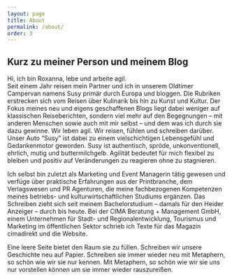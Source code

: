 ```yaml
---
layout: page
title: About
permalink: /about/
order: 3
---
```


## Kurz zu meiner Person und meinem Blog

Hi, ich bin Roxanna, lebe und arbeite agil.  
Seit einem Jahr reisen mein Partner und ich in unserem Oldtimer Campervan namens Susy primär durch Europa und bloggen. Die Rubriken erstrecken sich vom Reisen über Kulinarik bis hin zu Kunst und Kultur. Der Fokus meines neu und eigens geschaffenen Blogs liegt dabei weniger auf klassischen Reiseberichten, sondern viel mehr auf den Begegnungen – mit anderen Menschen sowie auch mit mir selbst – und dem was ich durch sie dazu gewinne. Wir leben agil. Wir reisen, fühlen und schreiben darüber. Unser Auto “Susy” ist dabei zu einem vielschichtigen Lebensgefühl und Gedankenmotor geworden. Susy ist authentisch, spröde, unkonventionell, ehrlich, mutig und buttermilchgelb. Agilität bedeutet für mich flexibel zu bleiben und positiv auf Veränderungen zu reagieren ohne zu stagnieren.

Ich selbst bin zuletzt als Marketing und Event Managerin tätig gewesen und verfüge über praktische Erfahrungen aus der Printbranche, dem Verlagswesen und PR Agenturen, die meine fachbezogenen Kompetenzen meines betriebs- und kulturwirtschaftlichen Studiums ergänzen.
Das Schreiben zieht sich seit meinem Bachelorstudium – damals für den Heider Anzeiger – durch bis heute. Bei der CIMA Beratung + Management GmbH, einem Unternehmen für Stadt- und Regionalentwicklung, Tourismus und Marketing im öffentlichen Sektor schrieb ich Texte für das Magazin cimadirekt und die Website.

<p class="quote">
Eine leere Seite bietet den Raum sie zu füllen. Schreiben wir unsere Geschichte neu auf Papier. Schreiben sie immer wieder neu mit Metaphern, so schön wie wir sie nur kennen. Mit Metaphern, so schön wie wir sie uns nur vorstellen können um sie immer wieder rauszureißen.
</p>
